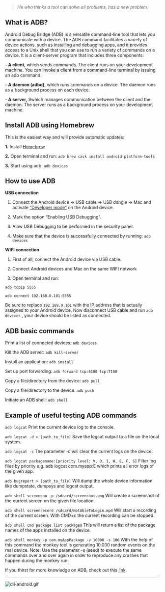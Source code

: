 > *He who thinks a tool can solve all problems, has a new problem.*

## What is ADB?

Android Debug Bridge (ADB) is a versatile command-line tool that lets you communicate with a device. The ADB command facilitates a variety of device actions, such as installing and debugging apps, and it provides access to a Unix shell that you can use to run a variety of commands on a device. It is a client-server program that includes three components:

**- A client,** which sends commands. The client runs on your development machine. You can invoke a client from a command-line terminal by issuing an adb command.

**- A daemon (adbd),** which runs commands on a device. The daemon runs as a background process on each device.

**- A server,** Swhich manages communication between the client and the daemon. The server runs as a background process on your development machine.

## Install ADB using Homebrew

This is the easiest way and will provide automatic updates:

**1.** Install [Homebrew](https://brew.sh/)

**2.** Open terminal and run: `adb brew cask install android-platform-tools`

**3.** Start using adb: `adb devices`

## How to use ADB

**USB connection**

1. Connect the Android device -> USB cable -> USB dongle -> Mac and activate [“Developer mode”](https://infinum.com/handbook/books/qa/Testing/Testing%20-%20Mobile#enabling-developer-options) on the Android device.

2. Mark the option “Enabling USB Debugging”.

3. Alow USB Debugging to be performed in the security panel.

4. Make sure that the device is successfully connected by running: `adb devices`

**WIFI connection**

1. First of all, connect the Android device via USB cable.

2. Connect Android devices and Mac on the same WIFI network

3. Open terminal and run:

`adb tcpip 5555`

`adb connect 192.168.0.101:5555`

Be sure to replace `192.168.0.101` with the IP address that is actually assigned to your Android device. Now disconnect USB cable and run `adb devices` , your device should be listed as connected.

## ADB basic commands
Print a list of connected devices: `adb devices`

Kill the ADB server: `adb kill-server`

Install an application: `adb install`

Set up port forwarding: `adb forward tcp:6100 tcp:7100`

Copy a file/directory from the device: `adb pull`

Copy a file/directory to the device: `adb push`

Initiate an ADB shell: `adb shell`

## Example of useful testing ADB commands
`adb logcat`
Print the current device log to the console.

`adb logcat -d > [path_to_file]`
Save the logcat output to a file on the local system.

`adb logcat -c` 
The parameter -c will clear the current logs on the device.

`adb logcat packagename:[priority level: V, D, I, W, E, F, S]`
Filter log files by priority e.g. adb logcat com.myapp:E which prints all error logs of the given app.

`adb bugreport > [path_to_file]` 
Will dump the whole device information like dumpstate, dumpsys and logcat output.

`adb shell screencap -p /sdcard/screenshot.png` 
Will create a screenshot of the current screen on the given file location.

`adb shell screenrecord /sdcard/NotAbleToLogin.mp4` 
Will start a recording of the current screen. With CMD+c the current recording can be stopped.

`adb shell cmd package list packages`
This will return a list of the package names of the apps installed on the device.

`adb shell monkey -p com.myAppPackage -v 10000 -s 100`
With the help of this command the monkey tool is generating 10.000 random events on the real device. Note: Use the parameter -s (seed) to execute the same commands over and over again in order to reproduce any crashes that happen during the monkey run.

If you thirst for more knowledge on ADB, check out this [link](https://www.automatetheplanet.com/adb-cheat-sheet/).

---

![dil-android.gif](/img/dil-android.gif)
